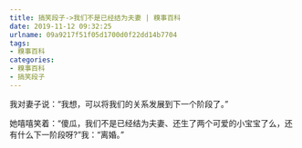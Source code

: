 ```yaml
---
title: 搞笑段子->我们不是已经结为夫妻 | 糗事百科
date: 2019-11-12 09:32:25
urlname: 09a9217f51f05d1700d0f22dd14b7704
tags: 
- 糗事百科
categories:
- 糗事百科
- 搞笑段子
---
```

我对妻子说：“我想，可以将我们的关系发展到下一个阶段了。”

她嘻嘻笑着：“傻瓜，我们不是已经结为夫妻、还生了两个可爱的小宝宝了么，还有什么下一阶段呀?”我：“离婚。”


